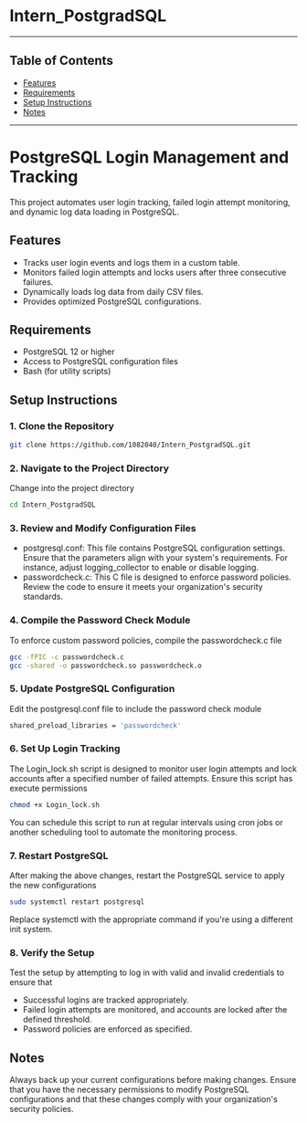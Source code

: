 # Intern_PostgradSQL
---

## Table of Contents
- [Features](#features)
- [Requirements](#Requirements)
- [Setup Instructions](#setup-instructions)
- [Notes](#notes)

---
# PostgreSQL Login Management and Tracking

This project automates user login tracking, failed login attempt monitoring, and dynamic log data loading in PostgreSQL.

## Features
- Tracks user login events and logs them in a custom table.
- Monitors failed login attempts and locks users after three consecutive failures.
- Dynamically loads log data from daily CSV files.
- Provides optimized PostgreSQL configurations.

## Requirements
- PostgreSQL 12 or higher
- Access to PostgreSQL configuration files
- Bash (for utility scripts)

## Setup Instructions
### 1. Clone the Repository
```bash
git clone https://github.com/1082040/Intern_PostgradSQL.git
```

### 2. Navigate to the Project Directory
Change into the project directory
```bash
cd Intern_PostgradSQL
```

### 3. Review and Modify Configuration Files
- postgresql.conf: This file contains PostgreSQL configuration settings. Ensure that the parameters align with your system's requirements. For instance, adjust logging_collector to enable or disable logging.
- passwordcheck.c: This C file is designed to enforce password policies. Review the code to ensure it meets your organization's security standards.

### 4. Compile the Password Check Module
To enforce custom password policies, compile the passwordcheck.c file
```bash
gcc -fPIC -c passwordcheck.c
gcc -shared -o passwordcheck.so passwordcheck.o
```

### 5. Update PostgreSQL Configuration
Edit the postgresql.conf file to include the password check module
```bash
shared_preload_libraries = 'passwordcheck'
```

### 6. Set Up Login Tracking
The Login_lock.sh script is designed to monitor user login attempts and lock accounts after a specified number of failed attempts. Ensure this script has execute permissions
```bash
chmod +x Login_lock.sh
```
You can schedule this script to run at regular intervals using cron jobs or another scheduling tool to automate the monitoring process.

### 7. Restart PostgreSQL
After making the above changes, restart the PostgreSQL service to apply the new configurations
```bash
sudo systemctl restart postgresql
```
Replace systemctl with the appropriate command if you're using a different init system.

### 8. Verify the Setup
Test the setup by attempting to log in with valid and invalid credentials to ensure that
- Successful logins are tracked appropriately.
- Failed login attempts are monitored, and accounts are locked after the defined threshold.
- Password policies are enforced as specified.

## Notes
Always back up your current configurations before making changes. Ensure that you have the necessary permissions to modify PostgreSQL configurations and that these changes comply with your organization's security policies.
